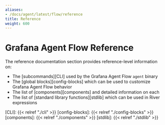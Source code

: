 ```yaml
---
aliases:
- /docs/agent/latest/flow/reference
title: Reference
weight: 600
---
```


# Grafana Agent Flow Reference

The reference documentation section provides reference-level information on:

* The [subcommands][CLI] used by the Grafana Agent Flow `agent` binary
* The [global blocks][config-blocks] which can be used to customize Grafana
  Agent Flow behavior
* The list of [components][components] and detailed information on each
* The list of [standard library functions][stdlib] which can be used in River
  expressions

[CLI]: {{< relref "./cli" >}}
[config-blocks]: {{< relref "./config-blocks" >}}
[components]: {{< relref "./components" >}}
[stdlib]: {{< relref "./stdlib" >}}
